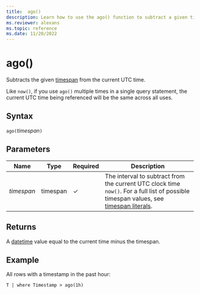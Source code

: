 ```yaml
---
title:  ago()
description: Learn how to use the ago() function to subtract a given timespan from the current UTC clock time.
ms.reviewer: alexans
ms.topic: reference
ms.date: 11/20/2022
---
```

# ago()

Subtracts the given [timespan](scalar-data-types/timespan.md) from the current UTC time.

Like `now()`, if you use `ago()` multiple times in a single query statement, the current UTC time
being referenced will be the same across all uses.

## Syntax

`ago(`*timespan*`)`

## Parameters

| Name | Type | Required | Description |
| -- | -- | -- | -- |
| *timespan* | timespan | &check; | The interval to subtract from the current UTC clock time `now()`. For a full list of possible timespan values, see [timespan literals](scalar-data-types/timespan.md#timespan-literals).|

## Returns

A [datetime](./scalar-data-types/datetime.md) value equal to the current time minus the timespan.

## Example

All rows with a timestamp in the past hour:

```kusto
T | where Timestamp > ago(1h)
```
